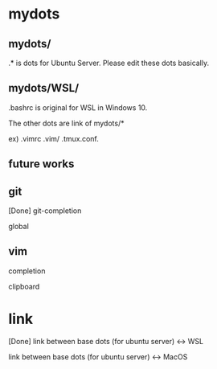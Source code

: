 # mydots

## mydots/
.* is dots for Ubuntu Server. Please edit these dots basically.

## mydots/WSL/
.bashrc is original for WSL in Windows 10.

The other dots are link of mydots/*

ex) .vimrc .vim/ .tmux.conf.

## future works
## git
[Done] git-completion

global

## vim
completion

clipboard


# link
[Done] link between base dots (for ubuntu server) <-> WSL

link between base dots (for ubuntu server) <-> MacOS
